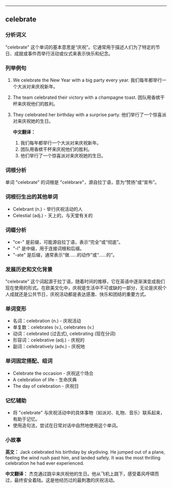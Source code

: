 
---------------
## celebrate
### 分析词义
"celebrate" 这个单词的基本意思是“庆祝”。它通常用于描述人们为了特定的节日、成就或事件而举行活动或仪式来表示快乐和纪念。

### 列举例句
1. We celebrate the New Year with a big party every year.
   我们每年都举行一个大派对来庆祝新年。

2. The team celebrated their victory with a champagne toast.
   团队用香槟干杯来庆祝他们的胜利。

3. They celebrated her birthday with a surprise party.
   他们举行了一个惊喜派对来庆祝她的生日。

   **中文翻译：**
   1. 我们每年都举行一个大派对来庆祝新年。
   2. 团队用香槟干杯来庆祝他们的胜利。
   3. 他们举行了一个惊喜派对来庆祝她的生日。

### 词根分析
单词 "celebrate" 的词根是 "celébrare"，源自拉丁语，意为“赞扬”或“宣布”。

### 词根衍生出的其他单词
- Celebrant (n.) - 举行庆祝活动的人
- Celestial (adj.) - 天上的，与天堂有关的

### 词缀分析
- "ce-" 是前缀，可能源自拉丁语，表示“完全”或“彻底”。
- "-l" 是中缀，用于连接词根和后缀。
- "-ate" 是后缀，通常表示“做……的动作”或“……的”。

### 发展历史和文化背景
"celebrate" 这个词起源于拉丁语，随着时间的推移，它在英语中逐渐演变成我们现在使用的形式。在欧美文化中，庆祝是生活中不可或缺的一部分，无论是庆祝个人成就还是公共节日，庆祝活动都是表达感激、快乐和团结的重要方式。

### 单词变形
- 名词：celebration (n.) - 庆祝活动
- 单复数：celebrates (v.), celebrates (v.)
- 动词：celebrated (过去式), celebrating (现在分词)
- 形容词：celebrative (adj.) - 庆祝的
- 副词：celebratively (adv.) - 庆祝地

### 单词固定搭配、组词
- Celebrate the occasion - 庆祝这个场合
- A celebration of life - 生命庆典
- The day of celebration - 庆祝日

### 记忆辅助
- 将 "celebrate" 与庆祝活动中的具体事物（如派对、礼物、音乐）联系起来，有助于记忆。
- 使用造句法，尝试在日常对话中自然地使用这个单词。

### 小故事
**英文：**
Jack celebrated his birthday by skydiving. He jumped out of a plane, feeling the wind rush past him, and landed safely. It was the most thrilling celebration he had ever experienced.

**中文翻译：**
杰克通过跳伞来庆祝他的生日。他从飞机上跳下，感受着风呼啸而过，最终安全着陆。这是他经历过的最刺激的庆祝活动。

